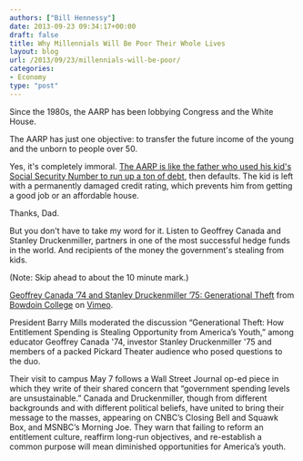 ```yaml
---
authors: ["Bill Hennessy"]
date: 2013-09-23 09:34:17+00:00
draft: false
title: Why Millennials Will Be Poor Their Whole Lives
layout: blog
url: /2013/09/23/millennials-will-be-poor/
categories:
- Economy
type: "post"
---
```


Since the 1980s, the AARP has been lobbying Congress and the White House.

The AARP has just one objective: to transfer the future income of the young and the unborn to people over 50.

Yes, it's completely immoral. [The AARP is like the father who used his kid's Social Security Number to run up a ton of debt](https://www.jamesaltucher.com/2013/08/what-to-do-when-your-father-steals-your-identity/), then defaults. The kid is left with a permanently damaged credit rating, which prevents him from getting a good job or an affordable house.

Thanks, Dad.

But you don't have to take my word for it. Listen to Geoffrey Canada and Stanley Druckenmiller, partners in one of the most successful hedge funds in the world. And recipients of the money the government's stealing from kids.

(Note: Skip ahead to about the 10 minute mark.)


[Geoffrey Canada ’74 and Stanley Druckenmiller ’75: Generational Theft](https://vimeo.com/65731171) from [Bowdoin College](https://vimeo.com/bowdoin) on [Vimeo](https://vimeo.com).

President Barry Mills moderated the discussion “Generational Theft: How Entitlement Spending is Stealing Opportunity from America’s Youth,” among educator Geoffrey Canada '74, investor Stanley Druckenmiller '75 and members of a packed Pickard Theater audience who posed questions to the duo.

Their visit to campus May 7 follows a Wall Street Journal op-ed piece in which they write of their shared concern that “government spending levels are unsustainable.” Canada and Druckenmiller, though from different backgrounds and with different political beliefs, have united to bring their message to the masses, appearing on CNBC’s Closing Bell and Squawk Box, and MSNBC’s Morning Joe. They warn that failing to reform an entitlement culture, reaffirm long-run objectives, and re-establish a common purpose will mean diminished opportunities for America’s youth.




